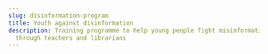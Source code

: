 ```yaml
---
slug: disinformation-program
title: Youth against disinformation
description: Training programme to help young people fight misinformation
  through teachers and librarians
---
```

